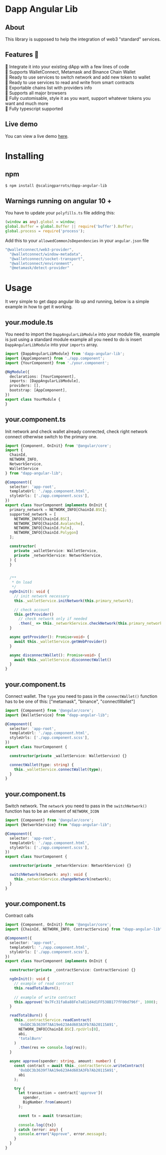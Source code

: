 # Dapp Angular Lib

## About

This library is supposed to help the integration of web3 "standard" services.

## Features 🚀

🚀 Integrate it into your existing dApp with a few lines of code
<br/>
🚀 Supports WalletConnect, Metamask and Binance Chain Wallet
<br/>
🚀 Ready to use services to switch network and add new token to wallet
<br/>
🚀 Ready to use services to read and write from smart contracts
<br/>
🚀 Exportable chains list with providers info
<br/>
🚀 Supports all major browsers
<br/>
🚀 Fully customisable, style it as you want, support whatever tokens you want and much more
<br/>
🚀 Fully typescript supported

## Live demo

You can view a live demo [here]().

# Installing

## npm

```bash
$ npm install @scalingparrots/dapp-angular-lib
```

## Warnings running on angular 10 +

You have to update your `polyfills.ts` file adding this:

```ts
(window as any).global = window;
global.Buffer = global.Buffer || require('buffer').Buffer;
global.process = require('process');
```

Add this to your `allowedCommonJsDependencies` in your `angular.json` file

```ts
"@walletconnect/web3-provider",
  "@walletconnect/window-metadata",
  "@walletconnect/socket-transport",
  "@walletconnect/environment",
  "@metamask/detect-provider"
```

# Usage

It very simple to get dapp angular lib up and running, below is a simple example in how to get it working.

## your.module.ts
You need to import the `DappAngularLibModule` into your module file, example is just using a standard module example all
you need to do is insert `DappAngularLibModule` into your `imports` array.

```ts
import {DappAngularLibModule} from 'dapp-angular-lib';
import {AppComponent} from './app.component';
import {YourComponent} from './your.component';

@NgModule({
  declarations: [YourComponent],
  imports: [DappAngularLibModule],
  providers: [],
  bootstrap: [AppComponent],
})
export class YourModule {
}
```

## your.component.ts
Init network and check wallet already connected, check right network connect otherwise switch to the primary one.

```ts
import {Component, OnInit} from '@angular/core';
import {
  ChainId,
  NETWORK_INFO,
  NetworkService,
  WalletService
} from "dapp-angular-lib";

@Component({
  selector: 'app-root',
  templateUrl: './app.component.html',
  styleUrls: ['./app.component.scss'],
})
export class YourComponent implements OnInit {
  primary_network = NETWORK_INFO[ChainId.BSC];
  supported_network = [
    NETWORK_INFO[ChainId.BSC],
    NETWORK_INFO[ChainId.Avalanche],
    NETWORK_INFO[ChainId.Palm],
    NETWORK_INFO[ChainId.Polygon]
  ];

  constructor(
    private _walletService: WalletService,
    private _networkService: NetworkService,
  ) {
  }


  /**
   * On load
   */
  ngOnInit(): void {
    // init network necessary
    this._walletService.initNetwork(this.primary_network);

    // check account
    this.getProvider()
      // check network only if needed
      .then(_ => this._networkService.checkNetwork(this.primary_network));
  }

  async getProvider(): Promise<void> {
    await this._walletService.getWebProvider()
  }

  async disconnectWallet(): Promise<void> {
    await this._walletService.disconnectWallet()
  }
}
```

## your.component.ts
Connect wallet.
The `type` you need to pass in the `connectWallet()` function has to be one of this: ["metamask", "binance", "connectWallet"]

```ts
import {Component} from '@angular/core';
import {WalletService} from "dapp-angular-lib";

@Component({
  selector: 'app-root',
  templateUrl: './app.component.html',
  styleUrls: ['./app.component.scss'],
})
export class YourComponent {

  constructor(private _walletService: WalletService) {}

  connectWallet(type: string) {
    this._walletService.connectWallet(type);
  }
}
```

## your.component.ts
Switch network.
The `network` you need to pass in the `switchNetwork()` function has to be an element of `NETWORK_ICON`

```ts
import {Component} from '@angular/core';
import {NetworkService} from "dapp-angular-lib";

@Component({
  selector: 'app-root',
  templateUrl: './app.component.html',
  styleUrls: ['./app.component.scss'],
})
export class YourComponent {

  constructor(private _networkService: NetworkService) {}

  switchNetwork(network: any): void {
    this._networkService.changeNetwork(network);
  }
}
```

## your.component.ts
Contract calls

```ts
import {Component, OnInit} from '@angular/core';
import {ChainId, NETWORK_INFO, ContractService} from "dapp-angular-lib";

@Component({
  selector: 'app-root',
  templateUrl: './app.component.html',
  styleUrls: ['./app.component.scss'],
})
export class YourComponent implements OnInit {

  constructor(private _contractService: ContractService) {}

  ngOnInit(): void {
    // example of read contract
    this.readTotalBurn();
    
    // example of write contract
    this.approve('0x7Fc31fa8a88Fe7a811d4d1FF538B177fF00d796f', 1000);
  }

  readTotalBurn() {
    this._contractService.readContract(
      '0xbDC3b3639f7AA19e623A4d603A3Fb7Ab20115A91',
      NETWORK_INFO[ChainId.BSC].rpcUrls[0],
      abi,
      'totalBurn'
    )
      .then(res => console.log(res));
  }

  async approve(spender: string, amount: number) {
    const contract = await this._contractService.writeContract(
      '0xbDC3b3639f7AA19e623A4d603A3Fb7Ab20115A91',
      abi
    );

    try {
      let transaction = contract['approve'](
        spender,
        BigNumber.from(amount)
      );

      const tx = await transaction;
      
      console.log({tx})
    } catch (error: any) {
      console.error("Approve", error.message);
    }
  }
}
```
